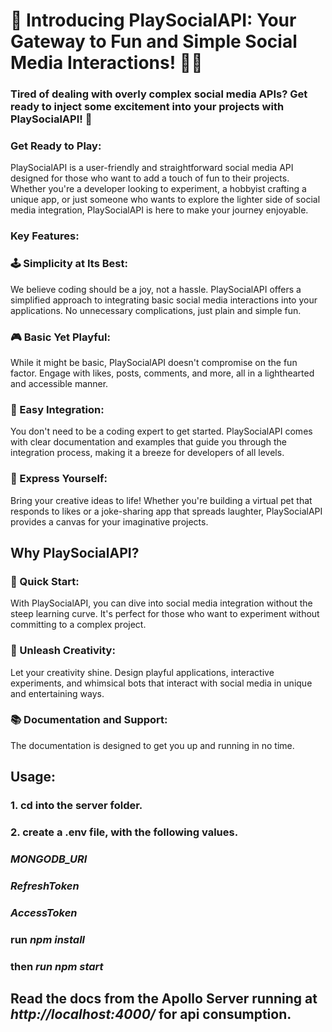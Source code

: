 # 🎉 Introducing PlaySocialAPI: Your Gateway to Fun and Simple Social Media Interactions! 🚀📱

### Tired of dealing with overly complex social media APIs? Get ready to inject some excitement into your projects with PlaySocialAPI! 🎈

### Get Ready to Play:

PlaySocialAPI is a user-friendly and straightforward social media API designed for those who want to add a touch of fun to their projects. Whether you're a developer looking to experiment, a hobbyist crafting a unique app, or just someone who wants to explore the lighter side of social media integration, PlaySocialAPI is here to make your journey enjoyable.

### Key Features:

### 🕹️ Simplicity at Its Best:

We believe coding should be a joy, not a hassle. PlaySocialAPI offers a simplified approach to integrating basic social media interactions into your applications. No unnecessary complications, just plain and simple fun.

### 🎮 Basic Yet Playful:

While it might be basic, PlaySocialAPI doesn't compromise on the fun factor. Engage with likes, posts, comments, and more, all in a lighthearted and accessible manner.

### 🤖 Easy Integration:

You don't need to be a coding expert to get started. PlaySocialAPI comes with clear documentation and examples that guide you through the integration process, making it a breeze for developers of all levels.

### 🌈 Express Yourself:

Bring your creative ideas to life! Whether you're building a virtual pet that responds to likes or a joke-sharing app that spreads laughter, PlaySocialAPI provides a canvas for your imaginative projects.

## Why PlaySocialAPI?

### 🎉 Quick Start:

With PlaySocialAPI, you can dive into social media integration without the steep learning curve. It's perfect for those who want to experiment without committing to a complex project.

### 🎈 Unleash Creativity:

Let your creativity shine. Design playful applications, interactive experiments, and whimsical bots that interact with social media in unique and entertaining ways.

### 📚 Documentation and Support:

The documentation is designed to get you up and running in no time.

## Usage:

### 1. cd into the server folder.

### 2. create a .env file, with the following values.

### _MONGODB_URI_

### _RefreshToken_

### _AccessToken_

### run _npm install_

### then _run npm start_

## Read the docs from the Apollo Server running at _http://localhost:4000/_ for api consumption.
